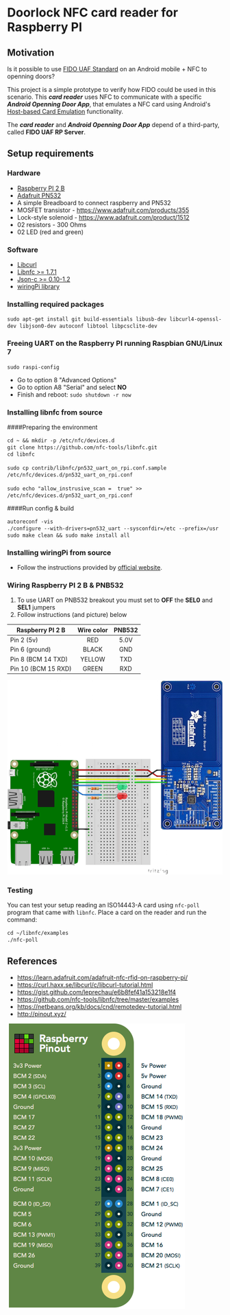 # Doorlock NFC card reader for Raspberry PI

## Motivation

Is it possible to use [FIDO UAF Standard](https://fidoalliance.org/specifications/download/) on an Android mobile + NFC to openning doors?

This project is a simple prototype to verify how FIDO could be used in this scenario. This ***card reader*** uses NFC to communicate with a specific ***Android Openning Door App***, that emulates a NFC card using Android's [Host-based Card Emulation](https://developer.android.com/guide/topics/connectivity/nfc/hce.html) functionality. 

The ***card reader*** and ***Android Openning Door App*** depend of a third-party, called **FIDO UAF RP Server**.


## Setup requirements

### Hardware

- [Raspberry PI 2 B](https://www.raspberrypi.org/products/raspberry-pi-2-model-b/)
- [Adafruit PN532](https://www.adafruit.com/products/364)
- A simple Breadboard to connect raspberry and PN532
- MOSFET transistor - https://www.adafruit.com/products/355
- Lock-style solenoid - https://www.adafruit.com/product/1512
- 02 resistors - 300 Ohms
- 02 LED (red and green)


### Software

- [Libcurl](https://curl.haxx.se/libcurl/)
- [Libnfc >= 1.7.1](https://github.com/nfc-tools/libnfc) 
- [Json-c >= 0.10-1.2](https://github.com/json-c/json-c)
- [wiringPi library](http://wiringpi.com/)


### Installing required packages

	sudo apt-get install git build-essentials libusb-dev libcurl4-openssl-dev libjson0-dev autoconf libtool libpcsclite-dev
    

### Freeing UART on the Raspberry PI running Raspbian GNU/Linux 7

	sudo raspi-config
	
- Go to option 8 	"Advanced Options"
- Go to option A8 "Serial" and select **NO**
- Finish and reboot: `sudo shutdown -r now`	

### Installing libnfc from source

####Preparing the environment
	
	cd ~ && mkdir -p /etc/nfc/devices.d
	git clone https://github.com/nfc-tools/libnfc.git
	cd libnfc
	
    sudo cp contrib/libnfc/pn532_uart_on_rpi.conf.sample /etc/nfc/devices.d/pn532_uart_on_rpi.conf
    
	sudo echo "allow_instrusive_scan =  true" >> /etc/nfc/devices.d/pn532_uart_on_rpi.conf
	
####Run config & build
	
	autoreconf -vis
	./configure --with-drivers=pn532_uart --sysconfdir=/etc --prefix=/usr
	sudo make clean && sudo make install all

### Installing wiringPi from source

- Follow the instructions provided by [official website](http://wiringpi.com/download-and-install). 


### Wiring Raspberry PI 2 B & PNB532

1. To use UART on PNB532 breakout you must set to **OFF** the **SEL0** and **SEL1** jumpers
1. Follow instructions (and picture) below


|Raspberry PI 2 B    | Wire color | PNB532 |
|--------------------|:----------:|:------:|
| Pin 2 (5v)         | RED        | 5.0V   |
| Pin 6 (ground)     | BLACK      | GND    |
| Pin 8 (BCM 14 TXD) | YELLOW     | TXD    |
| Pin 10 (BCM 15 RXD)| GREEN      | RXD    |


![alt text](hw-wiring.png "Wiring raspberry PI 2 B & PNB532")

### Testing

You can test your setup reading an ISO14443-A card using `nfc-poll` program that came with `libnfc`. Place a card on the reader and run the command:


    cd ~/libnfc/examples
    ./nfc-poll




## References

- https://learn.adafruit.com/adafruit-nfc-rfid-on-raspberry-pi/
- https://curl.haxx.se/libcurl/c/libcurl-tutorial.html
- https://gist.github.com/leprechau/e6b8fef41a153218e1f4
- https://github.com/nfc-tools/libnfc/tree/master/examples
- https://netbeans.org/kb/docs/cnd/remotedev-tutorial.html
- http://pinout.xyz/

![alt text](pinout.png "Raspberry PI 2 B pinout")

